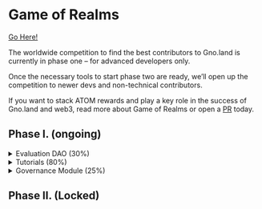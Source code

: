 # Game of Realms

[Go Here!](https://github.com/gnolang/gno/issues/390)

The worldwide competition to find the best contributors to Gno.land is currently in phase one – for advanced developers only.

Once the necessary tools to start phase two are ready, we’ll open up the competition to newer devs and non-technical contributors.

If you want to stack ATOM rewards and play a key role in the success of Gno.land and web3, read more about Game of Realms or open a [PR](https://github.com/gnolang/gno/) today.

## Phase I. (ongoing)

<details>
<summary>Evaluation DAO (30%)</summary>

### Evaluation DAO

This complex challenge seeks your skills in DAO development and implementation and is one of the most important challenges of phase one. The Evaluation DAO will ensure that contributions in Game of Realms and the Gno.land platform are fairly rewarded.

- [x] Clarifying this issue — [100% completed]
- [ ] Retrospectives & investigations — [20% In progress]

Game of Realms participants and core contributors are still in discussions, proposing additional ideas, and seeing how the proposal for the Evaluation DAO evolves over time.

- [ ]  Human specs — definitions, rules, examples — [20% In progress]

See [GitHub issue 519](https://github.com/gnolang/gno/issues/519) for the most up-to-date discussion so far on how voting should work for the DAO, what the responsibilities are, how to join, etc.

- [ ] Technical specs and interfaces — [0% Stand-by]
- [ ] Implementation — [0% Stand-by]
- [ ] Documentation — [0% Stand-by]
- [ ] Bootstrapping plan — [0% Stand-by]
</details>
 
<details> 
<summary>Tutorials (80%)</summary>

### Tutorials

To progress to phase two of the competition, we need high-quality tutorials, guides, and documentation from phase one participants. Help to create materials that will onboard more contributors to Gno.land.

- [x] Clarifying this issue — [100% completed]
- [x] Retrospectives & investigations — [100% completed]
- [x] Human specs — definitions, rules, examples — [100% completed]
- [x] Technical specs and interfaces — [100% completed]
- [ ] Implementation — [80% In progress]
- [ ] Bootstrapping plan — [0% Stand-by]
</details>

<details>
<summary>Governance Module (25%)</summary>

### Governance Module

Can you define and implement a governance contract suite that rivals existing ones, such as the Cosmos Hub? Show us how! We’re looking for the fairest and most efficient governance solution possible.

- [x] Clarifying this issue — [100% completed]
- [ ] Retrospectives & investigations — [60% In progress]

Game of Realms participants and core contributors have made significant progress teaming up to complete this challenge but discussions and additional ideas are still ongoing.

- [ ] Human specs — definitions, rules, examples — [20% In progress]
- [ ] Technical specs and interfaces — [0% Stand-by]
- [ ] Implementation — [0% Stand-by]
- [ ] Documentation — [0% Stand-by]
- [ ] Bootstrapping plan — [0% Stand-by]
</details>

## Phase II. (Locked)
